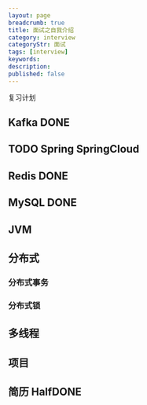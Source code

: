 ```yaml
---
layout: page
breadcrumb: true
title: 面试之自我介绍
category: interview
categoryStr: 面试
tags: [interview]
keywords:
description:
published: false
---
```


复习计划
## Kafka DONE
## TODO Spring SpringCloud

## Redis DONE
## MySQL DONE
## JVM
## 分布式
 ### 分布式事务
 ### 分布式锁
## 多线程
## 项目 
## 简历 HalfDONE

